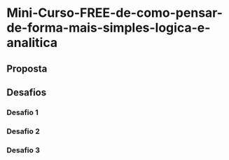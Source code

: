 # Mini-Curso-FREE-de-como-pensar-de-forma-mais-simples-logica-e-analitica

## Proposta

## Desafios

### Desafio 1

### Desafio 2

### Desafio 3

